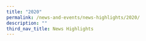 ```yaml
---
title: "2020"
permalink: /news-and-events/news-highlights/2020/
description: ""
third_nav_title: News Highlights
---
```

